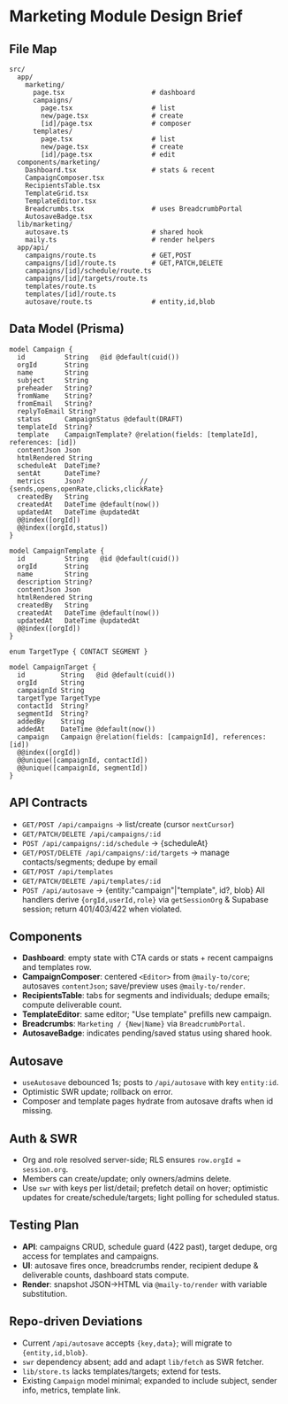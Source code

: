 # Marketing Module Design Brief

## File Map
```
src/
  app/
    marketing/
      page.tsx                      # dashboard
      campaigns/
        page.tsx                    # list
        new/page.tsx                # create
        [id]/page.tsx               # composer
      templates/
        page.tsx                    # list
        new/page.tsx                # create
        [id]/page.tsx               # edit
  components/marketing/
    Dashboard.tsx                   # stats & recent
    CampaignComposer.tsx
    RecipientsTable.tsx
    TemplateGrid.tsx
    TemplateEditor.tsx
    Breadcrumbs.tsx                 # uses BreadcrumbPortal
    AutosaveBadge.tsx
  lib/marketing/
    autosave.ts                     # shared hook
    maily.ts                        # render helpers
  app/api/
    campaigns/route.ts              # GET,POST
    campaigns/[id]/route.ts         # GET,PATCH,DELETE
    campaigns/[id]/schedule/route.ts
    campaigns/[id]/targets/route.ts
    templates/route.ts
    templates/[id]/route.ts
    autosave/route.ts               # entity,id,blob
```

## Data Model (Prisma)
```prisma
model Campaign {
  id          String   @id @default(cuid())
  orgId       String
  name        String
  subject     String
  preheader   String?
  fromName    String?
  fromEmail   String?
  replyToEmail String?
  status      CampaignStatus @default(DRAFT)
  templateId  String?
  template    CampaignTemplate? @relation(fields: [templateId], references: [id])
  contentJson Json
  htmlRendered String
  scheduleAt  DateTime?
  sentAt      DateTime?
  metrics     Json?              // {sends,opens,openRate,clicks,clickRate}
  createdBy   String
  createdAt   DateTime @default(now())
  updatedAt   DateTime @updatedAt
  @@index([orgId])
  @@index([orgId,status])
}

model CampaignTemplate {
  id          String   @id @default(cuid())
  orgId       String
  name        String
  description String?
  contentJson Json
  htmlRendered String
  createdBy   String
  createdAt   DateTime @default(now())
  updatedAt   DateTime @updatedAt
  @@index([orgId])
}

enum TargetType { CONTACT SEGMENT }

model CampaignTarget {
  id         String   @id @default(cuid())
  orgId      String
  campaignId String
  targetType TargetType
  contactId  String?
  segmentId  String?
  addedBy    String
  addedAt    DateTime @default(now())
  campaign   Campaign @relation(fields: [campaignId], references: [id])
  @@index([orgId])
  @@unique([campaignId, contactId])
  @@unique([campaignId, segmentId])
}
```

## API Contracts
- `GET/POST /api/campaigns` → list/create (cursor `nextCursor`)
- `GET/PATCH/DELETE /api/campaigns/:id`
- `POST /api/campaigns/:id/schedule` → {scheduleAt}
- `GET/POST/DELETE /api/campaigns/:id/targets` → manage contacts/segments; dedupe by email
- `GET/POST /api/templates`
- `GET/PATCH/DELETE /api/templates/:id`
- `POST /api/autosave` → {entity:"campaign"|"template", id?, blob}
All handlers derive `{orgId,userId,role}` via `getSessionOrg` & Supabase session; return 401/403/422 when violated.

## Components
- **Dashboard**: empty state with CTA cards or stats + recent campaigns and templates row.
- **CampaignComposer**: centered `<Editor>` from `@maily-to/core`; autosaves `contentJson`; save/preview uses `@maily-to/render`.
- **RecipientsTable**: tabs for segments and individuals; dedupe emails; compute deliverable count.
- **TemplateEditor**: same editor; "Use template" prefills new campaign.
- **Breadcrumbs**: `Marketing / {New|Name}` via `BreadcrumbPortal`.
- **AutosaveBadge**: indicates pending/saved status using shared hook.

## Autosave
- `useAutosave` debounced 1s; posts to `/api/autosave` with key `entity:id`.
- Optimistic SWR update; rollback on error.
- Composer and template pages hydrate from autosave drafts when id missing.

## Auth & SWR
- Org and role resolved server-side; RLS ensures `row.orgId = session.org`.
- Members can create/update; only owners/admins delete.
- Use `swr` with keys per list/detail; prefetch detail on hover; optimistic updates for create/schedule/targets; light polling for scheduled status.

## Testing Plan
- **API**: campaigns CRUD, schedule guard (422 past), target dedupe, org access for templates and campaigns.
- **UI**: autosave fires once, breadcrumbs render, recipient dedupe & deliverable counts, dashboard stats compute.
- **Render**: snapshot JSON→HTML via `@maily-to/render` with variable substitution.

## Repo-driven Deviations
- Current `/api/autosave` accepts `{key,data}`; will migrate to `{entity,id,blob}`.
- `swr` dependency absent; add and adapt `lib/fetch` as SWR fetcher.
- `lib/store.ts` lacks templates/targets; extend for tests.
- Existing `Campaign` model minimal; expanded to include subject, sender info, metrics, template link.
